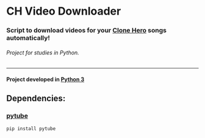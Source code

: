 # CH Video Downloader

### Script to download videos for your [Clone Hero](https://clonehero.net) songs automatically!

###### Project for studies in Python.

****

#### Project developed in [Python 3](https://python.org)

## Dependencies:

### [pytube](https://pytube.io)

```python
pip install pytube
```